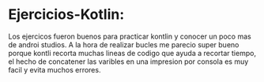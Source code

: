 # Ejercicios-Kotlin:
Los ejercicos fueron buenos para practicar kontlin y conocer un poco mas de androi studios. A la hora de realizar bucles me parecio super bueno porque kontli recorta muchas lineas de codigo que ayuda a recortar tiempo, el hecho de concatener las varibles en una impresion por consola es muy facil y evita muchos errores.

